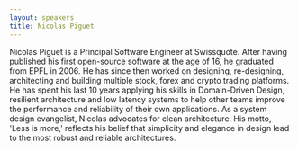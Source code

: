 ```yaml
---
layout: speakers
title: Nicolas Piguet
---
```

Nicolas Piguet is a Principal Software Engineer at Swissquote. After having published his first open-source software at the age of 16, he graduated from EPFL in 2006. 
He has since then worked on designing, re-designing, architecting and building multiple stock, forex and crypto trading platforms. 
He has spent his last 10 years applying his skills in Domain-Driven Design, resilient architecture and low latency systems to help other teams improve the performance and reliability of their own applications. 
As a system design evangelist, Nicolas advocates for clean architecture. 
His motto, 'Less is more,' reflects his belief that simplicity and elegance in design lead to the most robust and reliable architectures.
